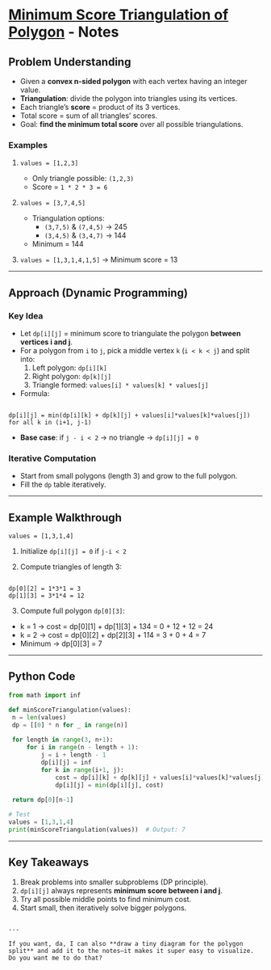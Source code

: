 # [Minimum Score Triangulation of Polygon](https://leetcode.com/problems/minimum-score-triangulation-of-polygon/description/) - Notes

## Problem Understanding
- Given a **convex n-sided polygon** with each vertex having an integer value.
- **Triangulation**: divide the polygon into triangles using its vertices.
- Each triangle’s **score** = product of its 3 vertices.
- Total score = sum of all triangles’ scores.
- Goal: **find the minimum total score** over all possible triangulations.

### Examples

1. `values = [1,2,3]`  
   - Only triangle possible: `(1,2,3)`  
   - Score = `1 * 2 * 3 = 6`  

2. `values = [3,7,4,5]`  
   - Triangulation options:  
     - `(3,7,5)` & `(7,4,5)` → 245  
     - `(3,4,5)` & `(3,4,7)` → 144  
   - Minimum = 144  

3. `values = [1,3,1,4,1,5]` → Minimum score = 13  

---

## Approach (Dynamic Programming)

### Key Idea
- Let `dp[i][j]` = minimum score to triangulate the polygon **between vertices i and j**.
- For a polygon from `i` to `j`, pick a middle vertex `k` (`i < k < j`) and split into:
  1. Left polygon: `dp[i][k]`
  2. Right polygon: `dp[k][j]`
  3. Triangle formed: `values[i] * values[k] * values[j]`
- Formula:  
```

dp[i][j] = min(dp[i][k] + dp[k][j] + values[i]*values[k]*values[j]) for all k in (i+1, j-1)

```
- **Base case**: if `j - i < 2` → no triangle → `dp[i][j] = 0`

### Iterative Computation
- Start from small polygons (length 3) and grow to the full polygon.
- Fill the `dp` table iteratively.

---

## Example Walkthrough
`values = [1,3,1,4]`  

1. Initialize `dp[i][j] = 0` if `j-i < 2`  

2. Compute triangles of length 3:
```

dp[0][2] = 1*3*1 = 3
dp[1][3] = 3*1*4 = 12

````

3. Compute full polygon `dp[0][3]`:
- k = 1 → cost = dp[0][1] + dp[1][3] + 1*3*4 = 0 + 12 + 12 = 24
- k = 2 → cost = dp[0][2] + dp[2][3] + 1*1*4 = 3 + 0 + 4 = 7
- Minimum → dp[0][3] = 7

---

## Python Code

```python
from math import inf

def minScoreTriangulation(values):
 n = len(values)
 dp = [[0] * n for _ in range(n)]
 
 for length in range(3, n+1):
     for i in range(n - length + 1):
         j = i + length - 1
         dp[i][j] = inf
         for k in range(i+1, j):
             cost = dp[i][k] + dp[k][j] + values[i]*values[k]*values[j]
             dp[i][j] = min(dp[i][j], cost)
 
 return dp[0][n-1]

# Test
values = [1,3,1,4]
print(minScoreTriangulation(values))  # Output: 7
````

---

## Key Takeaways

1. Break problems into smaller subproblems (DP principle).
2. `dp[i][j]` always represents **minimum score between i and j**.
3. Try all possible middle points to find minimum cost.
4. Start small, then iteratively solve bigger polygons.

```

---

If you want, da, I can also **draw a tiny diagram for the polygon split** and add it to the notes—it makes it super easy to visualize. Do you want me to do that?
```

